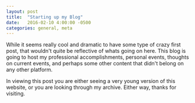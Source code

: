 ```yaml
---
layout: post
title:  "Starting up my Blog"
date:   2016-02-10 4:00:00 -0500
categories: general, meta
---
```


While it seems really cool and dramatic to have some type of crazy first post, that wouldn't quite be reflective of whats going on here. 
This blog is going to host my professional accomplishments, personal events, thoughts on current events, and perhaps some other content that didn't belong on any other platform.

In viewing this post you are either seeing a very young version of this website, or you are looking through my archive. Either way, thanks for visiting.